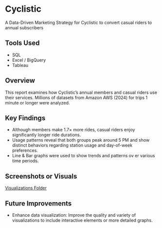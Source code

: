 # Cyclistic
A Data-Driven Marketing Strategy for Cyclistic to convert casual riders to annual subscribers

## Tools Used
- SQL
- Excel / BigQuery
- Tableau 

## Overview
This report examines how Cyclistic’s annual members and casual riders use their services. Millions of datasets from Amazon AWS (2024) for trips 1 minute or longer were analyzed.

## Key Findings
- Although members make 1.7× more rides, casual riders enjoy significantly longer ride durations.
- Usage patterns reveal that both groups peak around 5 PM and show distinct behaviors regarding station usage and day-of-week preferences. 
- Line & Bar graphs were used to show trends and patterns ov er various time periods.

## Screenshots or Visuals
[Visualizations Folder](./visualizations)

## Future Improvements
- Enhance data visualization: Improve the quality and variety of visualizations to include interactive elements or more detailed graphs.
